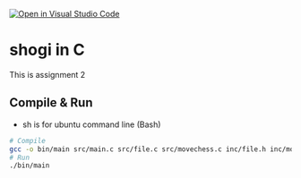 [![Open in Visual Studio Code](https://classroom.github.com/assets/open-in-vscode-c66648af7eb3fe8bc4f294546bfd86ef473780cde1dea487d3c4ff354943c9ae.svg)](https://classroom.github.com/online_ide?assignment_repo_id=9605944&assignment_repo_type=AssignmentRepo)


# shogi in C

This is assignment 2

## Compile & Run

* sh is for ubuntu command line (Bash)
```sh
# Compile
gcc -o bin/main src/main.c src/file.c src/movechess.c inc/file.h inc/movechess.h
# Run
./bin/main
```
